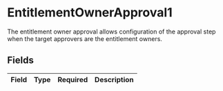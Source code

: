 # EntitlementOwnerApproval1

 The entitlement owner approval allows configuration of the approval step when the target approvers are the entitlement owners.



## Fields

| Field       | Type        | Required    | Description |
| ----------- | ----------- | ----------- | ----------- |